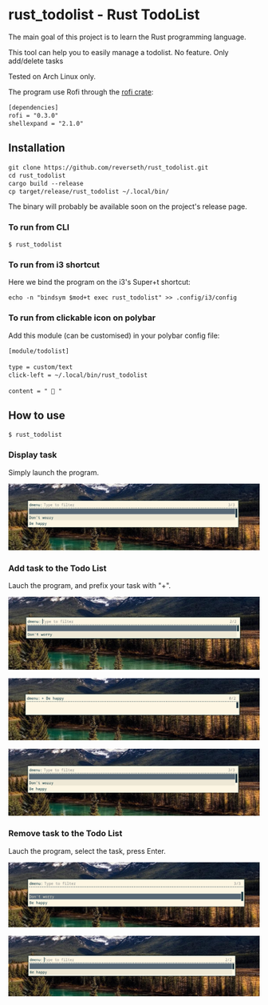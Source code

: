 # rust_todolist - Rust TodoList

The main goal of this project is to learn the Rust programming language.

This tool can help you to easily manage a todolist.
No feature. Only add/delete tasks

Tested on Arch Linux only.

The program use Rofi through the [rofi crate](https://crates.io/crates/rofi):

```
[dependencies]
rofi = "0.3.0"
shellexpand = "2.1.0"
```

## Installation

```
git clone https://github.com/reverseth/rust_todolist.git
cd rust_todolist
cargo build --release
cp target/release/rust_todolist ~/.local/bin/
```

The binary will probably be available soon on the project's release page.

### To run from CLI

```
$ rust_todolist
```

### To run from i3 shortcut

Here we bind the program on the i3's Super+t shortcut:

```
echo -n "bindsym $mod+t exec rust_todolist" >> .config/i3/config
```

### To run from clickable icon on polybar

Add this module (can be customised) in your polybar config file:

```
[module/todolist]

type = custom/text
click-left = ~/.local/bin/rust_todolist

content = "  "
```

## How to use

```
$ rust_todolist
```

### Display task

Simply launch the program.

![Display tasks](_img/add3.png)

### Add task to the Todo List

Lauch the program, and prefix your task with "+".

![Add tasks 1](_img/add1.png)

![Add tasks 2](_img/add2.png)

![Add tasks 3](_img/add3.png)

### Remove task to the Todo List

Lauch the program, select the task, press Enter.

![Delete tasks 1](_img/del1.png)

![Delete tasks 2](_img/del2.png)
